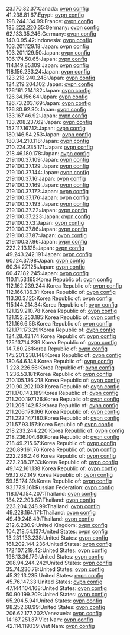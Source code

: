 23.170.32.37:Canada: [ovpn config](vpn/23_170_32_37.ovpn)  
41.238.81.67:Egypt: [ovpn config](vpn/41_238_81_67.ovpn)  
198.244.134.99:France: [ovpn config](vpn/198_244_134_99.ovpn)  
185.222.220.35:Germany: [ovpn config](vpn/185_222_220_35.ovpn)  
62.133.35.246:Germany: [ovpn config](vpn/62_133_35_246.ovpn)  
140.0.95.42:Indonesia: [ovpn config](vpn/140_0_95_42.ovpn)  
103.201.129.18:Japan: [ovpn config](vpn/103_201_129_18.ovpn)  
103.201.129.50:Japan: [ovpn config](vpn/103_201_129_50.ovpn)  
106.174.50.65:Japan: [ovpn config](vpn/106_174_50_65.ovpn)  
114.149.85.109:Japan: [ovpn config](vpn/114_149_85_109.ovpn)  
118.156.233.24:Japan: [ovpn config](vpn/118_156_233_24.ovpn)  
123.218.240.248:Japan: [ovpn config](vpn/123_218_240_248.ovpn)  
124.219.204.102:Japan: [ovpn config](vpn/124_219_204_102.ovpn)  
126.161.214.182:Japan: [ovpn config](vpn/126_161_214_182.ovpn)  
126.34.156.64:Japan: [ovpn config](vpn/126_34_156_64.ovpn)  
126.73.203.169:Japan: [ovpn config](vpn/126_73_203_169.ovpn)  
126.80.92.30:Japan: [ovpn config](vpn/126_80_92_30.ovpn)  
133.167.46.92:Japan: [ovpn config](vpn/133_167_46_92.ovpn)  
133.208.237.62:Japan: [ovpn config](vpn/133_208_237_62.ovpn)  
152.117.167.12:Japan: [ovpn config](vpn/152_117_167_12.ovpn)  
180.146.54.253:Japan: [ovpn config](vpn/180_146_54_253.ovpn)  
180.34.210.118:Japan: [ovpn config](vpn/180_34_210_118.ovpn)  
210.224.235.171:Japan: [ovpn config](vpn/210_224_235_171.ovpn)  
218.46.180.178:Japan: [ovpn config](vpn/218_46_180_178.ovpn)  
219.100.37.109:Japan: [ovpn config](vpn/219_100_37_109.ovpn)  
219.100.37.129:Japan: [ovpn config](vpn/219_100_37_129.ovpn)  
219.100.37.144:Japan: [ovpn config](vpn/219_100_37_144.ovpn)  
219.100.37.16:Japan: [ovpn config](vpn/219_100_37_16.ovpn)  
219.100.37.169:Japan: [ovpn config](vpn/219_100_37_169.ovpn)  
219.100.37.172:Japan: [ovpn config](vpn/219_100_37_172.ovpn)  
219.100.37.176:Japan: [ovpn config](vpn/219_100_37_176.ovpn)  
219.100.37.193:Japan: [ovpn config](vpn/219_100_37_193.ovpn)  
219.100.37.22:Japan: [ovpn config](vpn/219_100_37_22.ovpn)  
219.100.37.223:Japan: [ovpn config](vpn/219_100_37_223.ovpn)  
219.100.37.3:Japan: [ovpn config](vpn/219_100_37_3.ovpn)  
219.100.37.86:Japan: [ovpn config](vpn/219_100_37_86.ovpn)  
219.100.37.87:Japan: [ovpn config](vpn/219_100_37_87.ovpn)  
219.100.37.96:Japan: [ovpn config](vpn/219_100_37_96.ovpn)  
222.2.13.125:Japan: [ovpn config](vpn/222_2_13_125.ovpn)  
49.243.242.191:Japan: [ovpn config](vpn/49_243_242_191.ovpn)  
60.124.37.98:Japan: [ovpn config](vpn/60_124_37_98.ovpn)  
60.34.27.125:Japan: [ovpn config](vpn/60_34_27_125.ovpn)  
60.47.182.245:Japan: [ovpn config](vpn/60_47_182_245.ovpn)  
110.11.53.165:Korea Republic of: [ovpn config](vpn/110_11_53_165.ovpn)  
112.162.239.244:Korea Republic of: [ovpn config](vpn/112_162_239_244.ovpn)  
112.166.136.31:Korea Republic of: [ovpn config](vpn/112_166_136_31.ovpn)  
113.30.3.125:Korea Republic of: [ovpn config](vpn/113_30_3_125.ovpn)  
115.144.214.34:Korea Republic of: [ovpn config](vpn/115_144_214_34.ovpn)  
121.129.210.78:Korea Republic of: [ovpn config](vpn/121_129_210_78.ovpn)  
121.152.253.185:Korea Republic of: [ovpn config](vpn/121_152_253_185.ovpn)  
121.166.6.56:Korea Republic of: [ovpn config](vpn/121_166_6_56.ovpn)  
121.171.173.29:Korea Republic of: [ovpn config](vpn/121_171_173_29.ovpn)  
124.28.43.174:Korea Republic of: [ovpn config](vpn/124_28_43_174.ovpn)  
125.137.14.239:Korea Republic of: [ovpn config](vpn/125_137_14_239.ovpn)  
14.7.80.26:Korea Republic of: [ovpn config](vpn/14_7_80_26.ovpn)  
175.201.238.148:Korea Republic of: [ovpn config](vpn/175_201_238_148.ovpn)  
180.64.6.148:Korea Republic of: [ovpn config](vpn/180_64_6_148.ovpn)  
1.228.226.56:Korea Republic of: [ovpn config](vpn/1_228_226_56.ovpn)  
1.236.53.181:Korea Republic of: [ovpn config](vpn/1_236_53_181.ovpn)  
210.105.136.218:Korea Republic of: [ovpn config](vpn/210_105_136_218.ovpn)  
210.90.202.103:Korea Republic of: [ovpn config](vpn/210_90_202_103.ovpn)  
211.170.143.189:Korea Republic of: [ovpn config](vpn/211_170_143_189.ovpn)  
211.200.197.126:Korea Republic of: [ovpn config](vpn/211_200_197_126.ovpn)  
211.205.142.53:Korea Republic of: [ovpn config](vpn/211_205_142_53.ovpn)  
211.206.178.166:Korea Republic of: [ovpn config](vpn/211_206_178_166.ovpn)  
211.222.147.180:Korea Republic of: [ovpn config](vpn/211_222_147_180.ovpn)  
211.57.93.157:Korea Republic of: [ovpn config](vpn/211_57_93_157.ovpn)  
218.233.244.220:Korea Republic of: [ovpn config](vpn/218_233_244_220.ovpn)  
218.236.104.69:Korea Republic of: [ovpn config](vpn/218_236_104_69.ovpn)  
218.49.215.67:Korea Republic of: [ovpn config](vpn/218_49_215_67.ovpn)  
220.89.161.76:Korea Republic of: [ovpn config](vpn/220_89_161_76.ovpn)  
222.236.2.46:Korea Republic of: [ovpn config](vpn/222_236_2_46.ovpn)  
222.238.37.33:Korea Republic of: [ovpn config](vpn/222_238_37_33.ovpn)  
49.142.161.138:Korea Republic of: [ovpn config](vpn/49_142_161_138.ovpn)  
59.12.62.149:Korea Republic of: [ovpn config](vpn/59_12_62_149.ovpn)  
59.15.174.39:Korea Republic of: [ovpn config](vpn/59_15_174_39.ovpn)  
93.177.9.161:Russian Federation: [ovpn config](vpn/93_177_9_161.ovpn)  
118.174.154.207:Thailand: [ovpn config](vpn/118_174_154_207.ovpn)  
184.22.203.67:Thailand: [ovpn config](vpn/184_22_203_67.ovpn)  
223.204.248.99:Thailand: [ovpn config](vpn/223_204_248_99.ovpn)  
49.228.164.171:Thailand: [ovpn config](vpn/49_228_164_171.ovpn)  
49.49.248.49:Thailand: [ovpn config](vpn/49_49_248_49.ovpn)  
212.6.230.9:United Kingdom: [ovpn config](vpn/212_6_230_9.ovpn)  
104.218.54.137:United States: [ovpn config](vpn/104_218_54_137.ovpn)  
13.231.133.238:United States: [ovpn config](vpn/13_231_133_238.ovpn)  
161.202.144.236:United States: [ovpn config](vpn/161_202_144_236.ovpn)  
172.107.219.42:United States: [ovpn config](vpn/172_107_219_42.ovpn)  
198.13.36.179:United States: [ovpn config](vpn/198_13_36_179.ovpn)  
208.94.244.242:United States: [ovpn config](vpn/208_94_244_242.ovpn)  
35.74.236.78:United States: [ovpn config](vpn/35_74_236_78.ovpn)  
45.32.13.235:United States: [ovpn config](vpn/45_32_13_235.ovpn)  
45.76.147.33:United States: [ovpn config](vpn/45_76_147_33.ovpn)  
47.144.104.168:United States: [ovpn config](vpn/47_144_104_168.ovpn)  
50.90.199.209:United States: [ovpn config](vpn/50_90_199_209.ovpn)  
65.204.5.94:United States: [ovpn config](vpn/65_204_5_94.ovpn)  
98.252.68.99:United States: [ovpn config](vpn/98_252_68_99.ovpn)  
206.62.177.202:Venezuela: [ovpn config](vpn/206_62_177_202.ovpn)  
14.167.251.37:Viet Nam: [ovpn config](vpn/14_167_251_37.ovpn)  
42.114.119.139:Viet Nam: [ovpn config](vpn/42_114_119_139.ovpn)  
